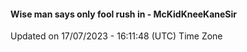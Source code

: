 #### Wise man says only fool rush in - McKidKneeKaneSir
Updated on 17/07/2023 - 16:11:48 (UTC) Time Zone
